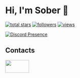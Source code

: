 # Hi, I'm Sober 👋

<p align="left">
  <a href="https://github.com/sober881?tab=repositories&sort=stargazers"><img alt="total stars" title="Total stars on GitHub" src="https://custom-icon-badges.herokuapp.com/badge/dynamic/json?logo=star&host=formatted-dynamic-badges.herokuapp.com&formatter=metric&style=for-the-badge&color=172E6D&labelColor=21429C&label=stars&query=%24.stars&url=https%3A%2F%2Fapi.github-star-counter.workers.dev%2Fuser%2Fsober881"/></a>
  <a href="https://github.com/sober881?tab=followers"><img alt="followers" title="Follow me on Github" src="https://custom-icon-badges.herokuapp.com/github/followers/sober881?color=094b10&labelColor=0F7E1C&style=for-the-badge&logo=person-add&label=Follow&logoColor=white"/></a>
  <a href="https://github.com/sober881"><img alt="views" title="GitHub profile views" src="https://komarev.com/ghpvc/?username=sober881&style=for-the-badge&color=lightgrey"/></a>
</p>

[![Discord Presence](https://lanyard.cnrad.dev/api/830124538745585705)](https://discord.com/users/830124538745585705)

## Contacts
<p align="left">
<a href="https://discord.gg/JjCthsg6tj" target="_blank"><img height="40" width="75" src="https://github.com/Sober881/Sober881/assets/90927749/c7613193-7203-41eb-85d7-6c8b3f4715bc"/></a>
</p>
